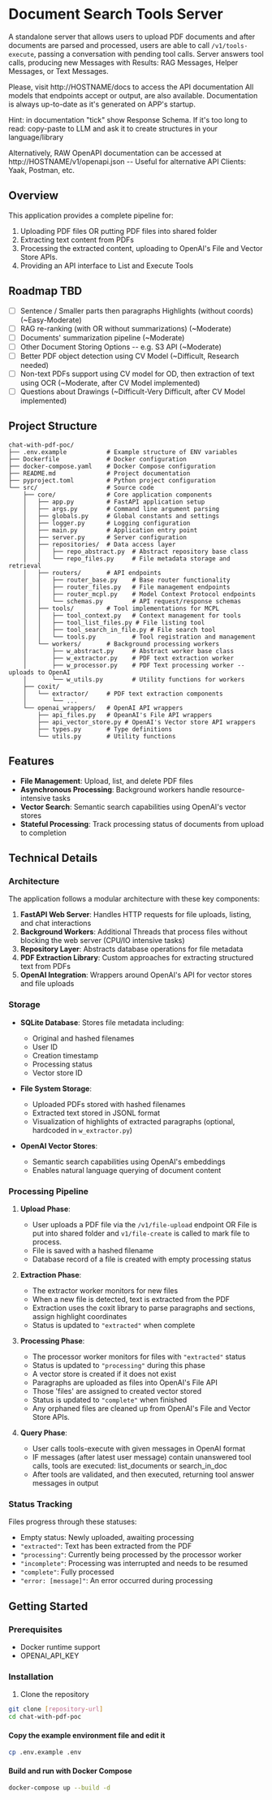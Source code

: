 #  Document Search Tools Server

A standalone server that allows users to upload PDF documents and after documents are parsed and processed, users are able to call `/v1/tools-execute`, passing a conversation with pending tool calls. Server answers tool calls, producing new Messages with Results: RAG Messages, Helper Messages, or Text Messages.


Please, visit http://HOSTNAME/docs to access the API documentation
All models that endpoints accept or output, are also available.
Documentation is always up-to-date as it's generated on APP's startup.

Hint: in documentation "tick" show Response Schema. If it's too long to read: copy-paste to LLM and ask it to create structures in your language/library

Alternatively, RAW OpenAPI documentation can be accessed at http://HOSTNAME/v1/openapi.json -- Useful for alternative API Clients: Yaak, Postman, etc.
## Overview

This application provides a complete pipeline for:
1. Uploading PDF files OR putting PDF files into shared folder
2. Extracting text content from PDFs
3. Processing the extracted content, uploading to OpenAI's File and Vector Store APIs.
4. Providing an API interface to List and Execute Tools

## Roadmap TBD
- [ ] Sentence / Smaller parts then paragraphs Highlights (without coords) (~Easy-Moderate)
- [ ] RAG re-ranking (with OR without summarizations) (~Moderate)
- [ ] Documents' summarization pipeline (~Moderate)
- [ ] Other Document Storing Options -- e.g. S3 API (~Moderate)
- [ ] Better PDF object detection using CV Model (~Difficult, Research needed)
- [ ] Non-text PDFs support using CV model for OD, then extraction of text using OCR (~Moderate, after CV Model implemented)
- [ ] Questions about Drawings (~Difficult-Very Difficult, after CV Model implemented)

## Project Structure

```
chat-with-pdf-poc/
├── .env.example           # Example structure of ENV variables
├── Dockerfile             # Docker configuration
├── docker-compose.yaml    # Docker Compose configuration
├── README.md              # Project documentation
├── pyproject.toml         # Python project configuration
└── src/                   # Source code
    ├── core/              # Core application components
    │   ├── app.py         # FastAPI application setup
    │   ├── args.py        # Command line argument parsing
    │   ├── globals.py     # Global constants and settings
    │   ├── logger.py      # Logging configuration
    │   ├── main.py        # Application entry point
    │   ├── server.py      # Server configuration
    │   ├── repositories/  # Data access layer
    │   │   ├── repo_abstract.py  # Abstract repository base class
    │   │   └── repo_files.py     # File metadata storage and retrieval
    │   ├── routers/       # API endpoints
    │   │   ├── router_base.py    # Base router functionality
    │   │   ├── router_files.py   # File management endpoints
    │   │   ├── router_mcpl.py    # Model Context Protocol endpoints
    │   │   └── schemas.py        # API request/response schemas
    │   ├── tools/         # Tool implementations for MCPL
    │   │   ├── tool_context.py   # Context management for tools
    │   │   ├── tool_list_files.py # File listing tool
    │   │   ├── tool_search_in_file.py # File search tool
    │   │   └── tools.py          # Tool registration and management
    │   └── workers/       # Background processing workers
    │       ├── w_abstract.py     # Abstract worker base class
    │       ├── w_extractor.py    # PDF text extraction worker
    │       ├── w_processor.py    # PDF Text processing worker -- uploads to OpenAI
    │       └── w_utils.py        # Utility functions for workers
    ├── coxit/
    │   └── extractor/     # PDF text extraction components
    │       └── ...
    └── openai_wrappers/   # OpenAI API wrappers
        ├── api_files.py   # OpeanAI's File API wrappers
        ├── api_vector_store.py # OpenAI's Vector store API wrappers
        ├── types.py       # Type definitions
        └── utils.py       # Utility functions
```
## Features

- **File Management**: Upload, list, and delete PDF files
- **Asynchronous Processing**: Background workers handle resource-intensive tasks
- **Vector Search**: Semantic search capabilities using OpenAI's vector stores
- **Stateful Processing**: Track processing status of documents from upload to completion

## Technical Details

### Architecture

The application follows a modular architecture with these key components:

1. **FastAPI Web Server**: Handles HTTP requests for file uploads, listing, and chat interactions
2. **Background Workers**: Additional Threads that process files without blocking the web server (CPU/IO intensive tasks)
3. **Repository Layer**: Abstracts database operations for file metadata
4. **PDF Extraction Library**: Custom approaches for extracting structured text from PDFs
5. **OpenAI Integration**: Wrappers around OpenAI's API for vector stores and file uploads

### Storage

- **SQLite Database**: Stores file metadata including:
  - Original and hashed filenames
  - User ID
  - Creation timestamp
  - Processing status
  - Vector store ID
  
- **File System Storage**:
  - Uploaded PDFs stored with hashed filenames
  - Extracted text stored in JSONL format
  - Visualization of highlights of extracted paragraphs (optional, hardcoded in `w_extractor.py`)
  
- **OpenAI Vector Stores**: 
  - Semantic search capabilities using OpenAI's embeddings
  - Enables natural language querying of document content

### Processing Pipeline

1. **Upload Phase**:
   - User uploads a PDF file via the `/v1/file-upload` endpoint OR
     File is put into shared folder and `v1/file-create` is called to mark file to process.
   - File is saved with a hashed filename
   - Database record of a file is created with empty processing status

2. **Extraction Phase**:
   - The extractor worker monitors for new files
   - When a new file is detected, text is extracted from the PDF
   - Extraction uses the coxit library to parse paragraphs and sections, assign highlight coordinates
   - Status is updated to `"extracted"` when complete

3. **Processing Phase**:
   - The processor worker monitors for files with `"extracted"` status
   - Status is updated to `"processing"` during this phase
   - A vector store is created if it does not exist
   - Paragraphs are uploaded as files into OpenAI's File API
   - Those 'files' are assigned to created vector stored
   - Status is updated to `"complete"` when finished
   - Any orphaned files are cleaned up from OpenAI's File and Vector Store APIs.

4. **Query Phase**:
   - User calls tools-execute with given messages in OpenAI format
   - IF messages (after latest user message) contain unanswered tool calls, tools are executed: list_documents or search_in_doc
   - After tools are validated, and then executed, returning tool answer messages in output

### Status Tracking

Files progress through these statuses:
- Empty status: Newly uploaded, awaiting processing
- `"extracted"`: Text has been extracted from the PDF
- `"processing"`: Currently being processed by the processor worker
- `"incomplete"`: Processing was interrupted and needs to be resumed
- `"complete"`: Fully processed
- `"error: [message]"`: An error occurred during processing

## Getting Started

### Prerequisites
* Docker runtime support
* OPENAI_API_KEY

### Installation

1. Clone the repository
```bash
git clone [repository-url]
cd chat-with-pdf-poc
```

#### Copy the example environment file and edit it
```bash
cp .env.example .env
```
#### Build and run with Docker Compose
```bash
docker-compose up --build -d
```
